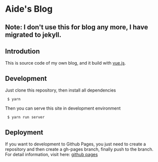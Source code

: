 # Aide's Blog

## Note: I don't use this for blog any more, I have migrated to jekyll. 

## Introdution

This is source code of my own blog, and it build with [vue.js](http://vuejs.org).
## Development

Just clone this repository, then install all dependencies

```shell
 $ yarn
```

Then you can serve this site in development environment

```shell
 $ yarn run server
```

## Deployment

If you want to development to Github Pages, you just need to create a repository and then create a gh-pages branch, finally push to the branch. For detail information, visit here: [github pages](https://pages.github.com)
